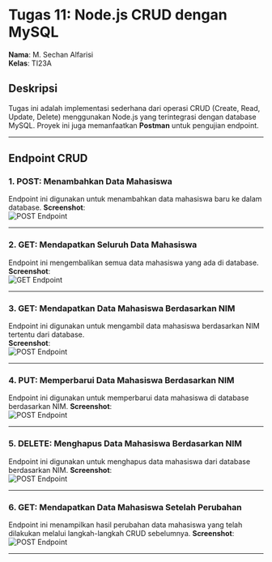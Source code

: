 # Tugas 11: Node.js CRUD dengan MySQL

**Nama**: M. Sechan Alfarisi  
**Kelas**: TI23A  

## Deskripsi
Tugas ini adalah implementasi sederhana dari operasi CRUD (Create, Read, Update, Delete) menggunakan Node.js yang terintegrasi dengan database MySQL. Proyek ini juga memanfaatkan **Postman** untuk pengujian endpoint.

---

## Endpoint CRUD

### 1. **POST**: Menambahkan Data Mahasiswa
Endpoint ini digunakan untuk menambahkan data mahasiswa baru ke dalam database. 
**Screenshot**:  
![POST Endpoint](https://github.com/user-attachments/assets/f9327a78-43a5-4f23-9058-9433ef83c91f)

---

### 2. **GET**: Mendapatkan Seluruh Data Mahasiswa
Endpoint ini mengembalikan semua data mahasiswa yang ada di database.  
**Screenshot**:  
![GET Endpoint](https://github.com/user-attachments/assets/2432f0a4-8e20-4962-ac56-77dfec18eb64)

---

### 3. **GET**: Mendapatkan Data Mahasiswa Berdasarkan NIM
Endpoint ini digunakan untuk mengambil data mahasiswa berdasarkan NIM tertentu dari database.  
**Screenshot**:  
![POST Endpoint](https://github.com/user-attachments/assets/ad44e897-50d8-4296-b04f-994b7bd4e3ad)

---

### 4. **PUT**: Memperbarui Data Mahasiswa Berdasarkan NIM
Endpoint ini digunakan untuk memperbarui data mahasiswa di database berdasarkan NIM. 
**Screenshot**:  
![POST Endpoint](https://github.com/user-attachments/assets/7f0d317f-43e1-43b1-a952-6861ca0643f5)

---

### 5. **DELETE**: Menghapus Data Mahasiswa Berdasarkan NIM
Endpoint ini digunakan untuk menghapus data mahasiswa dari database berdasarkan NIM.
**Screenshot**:  
![POST Endpoint](https://github.com/user-attachments/assets/b7ce3bd3-f392-4680-acc5-ec79d1e70ab5)

---

### 6. **GET**: Mendapatkan Data Mahasiswa Setelah Perubahan
Endpoint ini menampilkan hasil perubahan data mahasiswa yang telah dilakukan melalui langkah-langkah CRUD sebelumnya.
**Screenshot**:  
![POST Endpoint](https://github.com/user-attachments/assets/30fbb25a-a9f7-4d83-9a7c-731372bd06d9)

---
